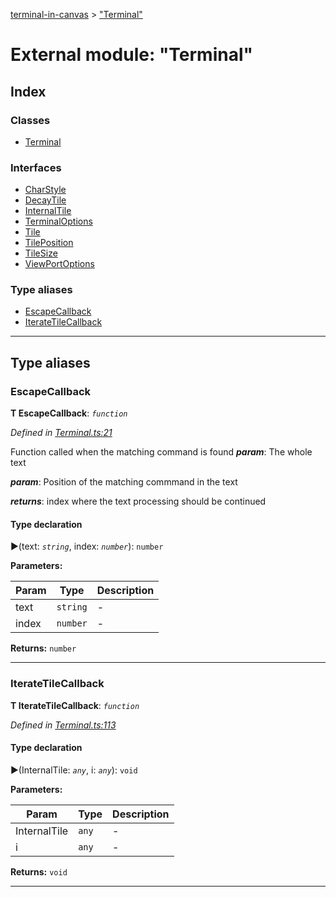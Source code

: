 [terminal-in-canvas](../README.md) > ["Terminal"](../modules/_terminal_.md)



# External module: "Terminal"

## Index

### Classes

* [Terminal](../classes/_terminal_.terminal.md)


### Interfaces

* [CharStyle](../interfaces/_terminal_.charstyle.md)
* [DecayTile](../interfaces/_terminal_.decaytile.md)
* [InternalTile](../interfaces/_terminal_.internaltile.md)
* [TerminalOptions](../interfaces/_terminal_.terminaloptions.md)
* [Tile](../interfaces/_terminal_.tile.md)
* [TilePosition](../interfaces/_terminal_.tileposition.md)
* [TileSize](../interfaces/_terminal_.tilesize.md)
* [ViewPortOptions](../interfaces/_terminal_.viewportoptions.md)


### Type aliases

* [EscapeCallback](_terminal_.md#escapecallback)
* [IterateTileCallback](_terminal_.md#iteratetilecallback)



---
## Type aliases
<a id="escapecallback"></a>

###  EscapeCallback

**Τ EscapeCallback**:  *`function`* 

*Defined in [Terminal.ts:21](https://github.com/danikaze/terminal-in-canvas/blob/a39a508/src/Terminal.ts#L21)*



Function called when the matching command is found
*__param__*: The whole text

*__param__*: Position of the matching commmand in the text

*__returns__*: index where the text processing should be continued


#### Type declaration
►(text: *`string`*, index: *`number`*): `number`



**Parameters:**

| Param | Type | Description |
| ------ | ------ | ------ |
| text | `string`   |  - |
| index | `number`   |  - |





**Returns:** `number`






___

<a id="iteratetilecallback"></a>

###  IterateTileCallback

**Τ IterateTileCallback**:  *`function`* 

*Defined in [Terminal.ts:113](https://github.com/danikaze/terminal-in-canvas/blob/a39a508/src/Terminal.ts#L113)*


#### Type declaration
►(InternalTile: *`any`*, i: *`any`*): `void`



**Parameters:**

| Param | Type | Description |
| ------ | ------ | ------ |
| InternalTile | `any`   |  - |
| i | `any`   |  - |





**Returns:** `void`






___


